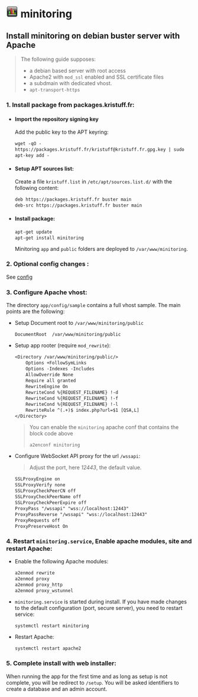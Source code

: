 # ![logo](../public/assets/img/favicon-32x32.png) minitoring


## Install minitoring on debian buster server with Apache

> The following guide supposes:
> - a debian based server with root access
> - Apache2 with `mod_ssl` enabled and SSL certificate files 
> - a subdmain with dedicated vhost.  
> - `apt-transport-https`

### 1. Install package from packages.kristuff.fr: 

-   #### Import the repository signing key
    
    Add the public key to the APT keyring:

    ```
    wget -qO - https://packages.kristuff.fr/kristuff@kristuff.fr.gpg.key | sudo apt-key add -
    ```


-   #### Setup APT sources list:

    Create a file `kristuff.list` in `/etc/apt/sources.list.d/` with the following content:

    ```
    deb https://packages.kristuff.fr buster main
    deb-src https://packages.kristuff.fr buster main
    ```

-   #### Install package:

    ```
    apt-get update
    apt-get install minitoring
    ```

    Minitoring  `app` and `public` folders are deployed to `/var/www/minitoring`.

### 2. Optional config changes :

See [config](/doc/config.md) 



### 3. Configure Apache vhost:

The directory `app/config/sample` contains a full vhost sample. The main points are the following: 

-   Setup Document root to `/var/www/minitoring/public`

    ```apache-conf
    DocumentRoot  /var/www/minitoring/public
    ```

-   Setup app rooter (require `mod_rewrite`): 

    ```apache-conf
    <Directory /var/www/minitoring/public/>
        Options +FollowSymLinks
        Options -Indexes -Includes
        AllowOverride None
        Require all granted
        RewriteEngine On
        RewriteCond %{REQUEST_FILENAME} !-d
        RewriteCond %{REQUEST_FILENAME} !-f
        RewriteCond %{REQUEST_FILENAME} !-l
        RewriteRule ^(.+)$ index.php?url=$1 [QSA,L]
    </Directory>
    ```

    > You can enable the `minitoring` apache conf that contains the block code above
    > 
    > ```
    > a2enconf minitoring
    > ```

-   Configure WebSocket API proxy for the url `/wssapi`:

    > Adjust the port, here *12443*, the default value.

    ```apache-conf
    SSLProxyEngine on
    SSLProxyVerify none 
    SSLProxyCheckPeerCN off
    SSLProxyCheckPeerName off
    SSLProxyCheckPeerExpire off
    ProxyPass "/wssapi" "wss://localhost:12443"
    ProxyPassReverse "/wssapi" "wss://localhost:12443"
    ProxyRequests off
    ProxyPreserveHost On 
    ```


### 4.  Restart `minitoring.service`, Enable apache modules, site and restart Apache:

-   Enable the following Apache modules:

    ```apache-conf
    a2enmod rewrite
    a2enmod proxy
    a2enmod proxy_http
    a2enmod proxy_wstunnel
    ```

-   `minitoring.service` is started during install. If you have made changes to the default configuration (port, secure server), you need to restart service: 

    ```
    systemctl restart minitoring
    ```

-   Restart Apache:

    ```
    systemctl restart apache2
    ```

### 5.  Complete install with web installer:

When running the app for the first time and as long as setup is not complete, you will be redirect to `/setup`. You will be asked identifiers to create a database and an admin account.
